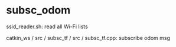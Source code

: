 # subsc_odom


ssid_reader.sh: read all Wi-Fi lists


catkin_ws / src / subsc_tf / src / subsc_tf.cpp: subscribe odom msg
